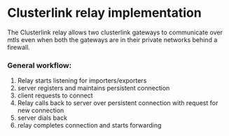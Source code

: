 # Clusterlink relay implementation
The Clusterlink relay allows two clusterlink gateways to communicate over mtls even when both the gateways are in their private networks behind a firewall.

### General workflow:


1. Relay starts listening for importers/exporters
2. server registers and maintains persistent connection
3. client requests to connect
4. Relay calls back to server over persistent connection with request for new connection
5. server dials back
6. relay completes connection and starts forwarding

